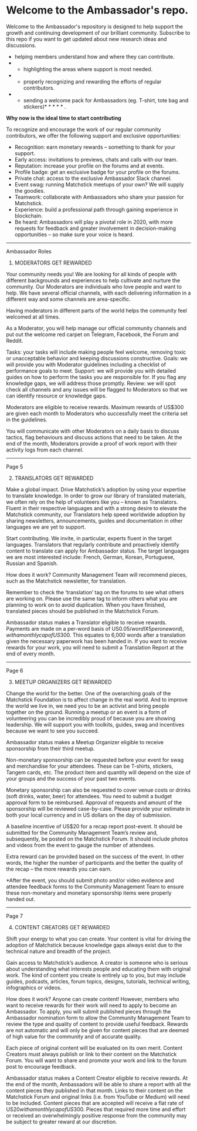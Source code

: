 # Welcome to the Ambassador's repo.

Welcome to the Ambassador's repository is designed to help support the growth and continuing development of our brilliant community. Subscribe to this repo if you want to get updated about new research ideas and discussions.

* helping members understand how and where they can contribute.
* * highlighting the areas where support is most needed.
* * properly recognizing and rewarding the efforts of regular contributors. 
* * sending a welcome pack for Ambassadors (eg. T-shirt, tote bag and stickers)* * * * * .

**Why now is the ideal time to start contributing**

To recognize and encourage the work of our regular community contributors, we offer the following support and exclusive opportunities:
 
* Recognition: earn monetary rewards – something to thank for your support. 
* Early access: invitations to previews, chats and calls with our team.
* Reputation: increase your profile on the forums and at events.
* Profile badge: get an exclusive badge for your profile on the forums. 
* Private chat: access to the exclusive Ambassador Slack channel.
* Event swag: running Matchstick meetups of your own? We will supply the goodies.
* Teamwork: collaborate with Ambassadors who share your passion for Matchstick.
* Experience: build a professional path through gaining experience in blockchain. 
* Be heard: Ambassadors will play a pivotal role in 2020, with more requests for feedback and greater involvement in decision-making opportunities – so make sure your voice is heard.
 
 -----------

Ambassador Roles

01. MODERATORS GET REWARDED

Your community needs you! 
We are looking for all kinds of people with different backgrounds and experiences to help cultivate and nurture the community. Our Moderators are individuals who love people and want to help. We have several official channels, with each delivering information in a different way and some channels are area-specific.


Having moderators in different parts of the world helps the community feel welcomed at all times.

As a Moderator, you will help manage our official community channels and put out the welcome red carpet on Telegram, Facebook, the Forum and Reddit.
 
Tasks: your tasks will include making people feel welcome, removing toxic or unacceptable behavior and keeping discussions constructive. 
Goals: we will provide you with Moderator guidelines including a checklist of performance goals to meet. 
Support: we will provide you with detailed guides on how to perform the tasks you are responsible for. If you flag any knowledge gaps, we will address those promptly. 
Review: we will spot check all channels and any issues will be flagged to Moderators so that we can identify resource or knowledge gaps.

Moderators are eligible to receive rewards. 
Maximum rewards of US$300 are given each month to Moderators who successfully meet the criteria set in the guidelines.
 
You will communicate with other Moderators on a daily basis to discuss tactics, flag behaviours and discuss actions that need to be taken. At the end of the month, Moderators provide a proof of work report with their activity logs from each channel.

----------------
Page 5

02. TRANSLATORS GET REWARDED

Make a global impact. 
Drive Matchstick’s adoption by using your expertise to translate knowledge. In order to grow our library of translated materials, we often rely on the help of volunteers like you – known as Translators. Fluent in their respective languages and with a strong desire to elevate the Matchstick community, our Translators help speed worldwide adoption by sharing newsletters, announcements, guides and documentation in other languages we are yet to support.

Start contributing. 
We invite, in particular, experts fluent in the target languages. Translators that regularly contribute and proactively identify content to translate can apply for Ambassador status. The target languages we are most interested include: French, German, Korean, Portuguese, Russian and Spanish. 

How does it work? 
Community Management Team will recommend pieces, such as the Matchstick newsletter, for translation. 
 
Remember to check the ‘translation’ tag on the forums to see what others are working on. Please use the same tag to inform others what you are planning to work on to avoid duplication. When you have finished, translated pieces should be published in the Matchstick Forum.

Ambassador status makes a Translator eligible to receive rewards. 
Payments are made on a per-word basis of US$0.05/word (¢5 per one word), with a monthly cap of US$300. This equates to 6,000 words after a translation given the necessary paperwork has been handed in. If you want to receive rewards for your work, you will need to submit a Translation Report at the end of every month. 



----------------
Page 6

03. MEETUP ORGANIZERS GET REWARDED

Change the world for the better. 
One of the overarching goals of the Matchstick Foundation is to affect change in the real world. And to improve the world we live in, we need you to be an activist and bring people together on the ground. Running a meetup or an event is a form of volunteering you can be incredibly proud of because you are showing leadership. We will support you with toolkits, guides, swag and incentives because we want to see you succeed.



Ambassador status makes a Meetup Organizer eligible to receive sponsorship from their third meetup. 

Non-monetary sponsorship can be requested before your event for swag and merchandise for your attendees. These can be T-shirts, stickers, Tangem cards, etc. The product item and quantity will depend on the size of your groups and the success of your past two events.  
 
Monetary sponsorship can also be requested to cover venue costs or drinks (soft drinks, water, beer) for attendees. You need to submit a budget approval form to be reimbursed. Approval of requests and amount of the sponsorship will be reviewed case-by-case. Please provide your estimate in both your local currency and in US dollars on the day of submission.
 
A baseline incentive of US$20 for a recap report post-event. It should be submitted for the Community Management Team’s review and, subsequently, be posted on the Matchstick Forum. It should include photos and videos from the event to gauge the number of attendees.
 
Extra reward can be provided based on the success of the event. In other words, the higher the number of participants and the better the quality of the recap – the more rewards you can earn.



*After the event, you should submit photo and/or video evidence and attendee feedback forms to the Community Management Team to ensure these non-monetary and monetary sponsorship items were properly handed out.


----------------
Page 7

04. CONTENT CREATORS GET REWARDED

Shift your energy to what you can create.
Your content is vital for driving the adoption of Matchstick because knowledge gaps always exist due to the technical nature and breadth of the project.

Gain access to Matchstick’s audience. 
A creator is someone who is serious about understanding what interests people and educating them with original work. The kind of content you create is entirely up to you, but may include guides, podcasts, articles, forum topics, designs, tutorials, technical writing, infographics or videos.

How does it work? 
Anyone can create content! However, members who want to receive rewards for their work will need to apply to become an Ambassador. To apply, you will submit published pieces through the Ambassador nomination form to allow the Community Management Team to review the type and quality of content to provide useful feedback. Rewards are not automatic and will only be given for content pieces that are deemed of high value for the community and of accurate quality.
 
Each piece of original content will be evaluated on its own merit. 
Content Creators must always publish or link to their content on the Matchstick Forum.
You will want to share and promote your work and link to the forum post to encourage feedback.


Ambassador status makes a Content Creator eligible to receive rewards. 
At the end of the month, Ambassadors will be able to share a report with all the content pieces they published in that month. Links to their content on the Matchstick Forum and original links (i.e. from YouTube or Medium) will need to be included. Content pieces that are accepted will receive a flat rate of US$20 with a monthly cap of US$300. Pieces that required more time and effort or received an overwhelmingly positive response from the community may be subject to greater reward at our discretion. 
